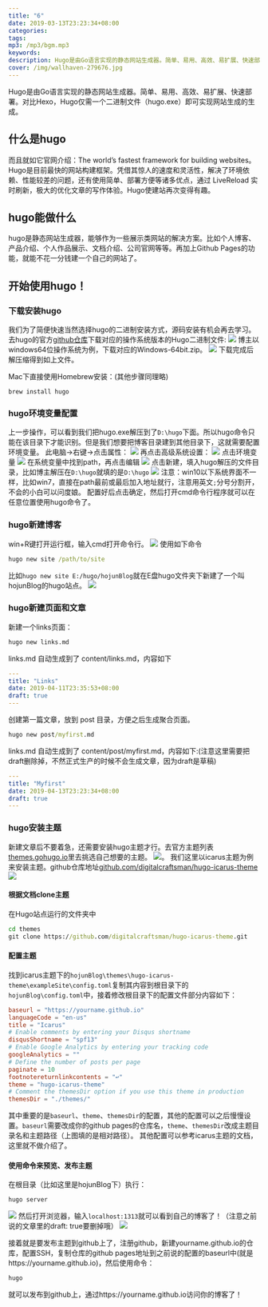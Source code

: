 ```yaml
---
title: "6"
date: 2019-03-13T23:23:34+08:00
categories: 
tags: 
mp3: /mp3/bgm.mp3
keywords:
description: Hugo是由Go语言实现的静态网站生成器。简单、易用、高效、易扩展、快速部署。对比Hexo，Hugo仅需一个二进制文件（hugo.exe）即可实现网站生成的生成。
cover: /img/wallhaven-279676.jpg
---
```



Hugo是由Go语言实现的静态网站生成器。简单、易用、高效、易扩展、快速部署。对比Hexo，Hugo仅需一个二进制文件（hugo.exe）即可实现网站生成的生成。
## 什么是hugo
而且就如它官网介绍：The world’s fastest framework for building websites。Hugo是目前最快的网站构建框架。凭借其惊人的速度和灵活性，解决了环境依赖、性能较差的问题，还有使用简单、部署方便等诸多优点，通过 LiveReload 实时刷新，极大的优化文章的写作体验。Hugo使建站再次变得有趣。
## hugo能做什么
hugo是静态网站生成器，能够作为一些展示类网站的解决方案。比如个人博客、产品介绍、个人作品展示、文档介绍、公司官网等等。再加上Github Pages的功能，就能不花一分钱建一个自己的网站了。

## 开始使用hugo！
### 下载安装hugo
我们为了简便快速当然选择hugo的二进制安装方式，源码安装有机会再去学习。
去hugo的官方[github仓库](https://github.com/gohugoio/hugo/releases)下载对应的操作系统版本的Hugo二进制文件:
![](https://wx4.sinaimg.cn/large/006bYVyvly1g21e25mefyj30pn0gvwgx.jpg)
博主以windows64位操作系统为例，下载对应的Windows-64bit.zip。
![](https://ws3.sinaimg.cn/large/006bYVyvly1g21e7f3btuj30ig06d74g.jpg)
下载完成后解压缩得到如上文件。

Mac下直接使用Homebrew安装：(其他步骤同理略)
```ter
brew install hugo
```

### hugo环境变量配置
上一步操作，可以看到我们把hugo.exe解压到了`D:\hugo`下面。所以hugo命令只能在该目录下才能识别。但是我们想要把博客目录建到其他目录下，这就需要配置环境变量。
此电脑->右键->点击属性：
![](https://wx2.sinaimg.cn/large/006bYVyvly1g21eivtvt1j30dg0a374t.jpg)
再点击高级系统设置：
![](https://wx2.sinaimg.cn/large/006bYVyvly1g21ek2dsicj30l409xwf7.jpg)
点击环境变量
![](https://ws4.sinaimg.cn/large/006bYVyvly1g21ekzxmurj30de0gigm7.jpg)
在系统变量中找到path，再点击编辑
![](https://wx2.sinaimg.cn/large/006bYVyvly1g21emshet7j30ha0i33zk.jpg)
点击新建，填入hugo解压的文件目录，比如博主解压在`D:\hugo`就填的是`D:\hugo`
![](https://ws3.sinaimg.cn/large/006bYVyvly1g21eo0w30nj30f10fuwfr.jpg)
注意：win10以下系统界面不一样，比如win7，直接在path最前或最后加入地址就行，注意用英文`;`分号分割开，不会的小白可以问度娘。
配置好后点击确定，然后打开cmd命令行程序就可以在任意位置使用hugo命令了。

### hugo新建博客
win+R键打开运行框，输入cmd打开命令行。
![](https://wx2.sinaimg.cn/large/006bYVyvly1g21exsj1k7j30bb06caa6.jpg)
使用如下命令
```cmd
hugo new site /path/to/site
```
比如`hugo new site E:/hugo/hojunBlog`就在E盘hugo文件夹下新建了一个叫hojunBlog的hugo站点。
![](https://ws4.sinaimg.cn/large/006bYVyvly1g21f1bmco9j30j1081t99.jpg)

### hugo新建页面和文章
新建一个links页面：
```cmd
hugo new links.md
```
links.md 自动生成到了 content/links.md，内容如下
```yml
---
title: "Links"
date: 2019-04-11T23:35:53+08:00
draft: true
---
```

创建第一篇文章，放到 post 目录，方便之后生成聚合页面。
```cmd
hugo new post/myfirst.md
```
links.md 自动生成到了 content/post/myfirst.md，内容如下:(注意这里需要把draft删除掉，不然正式生产的时候不会生成文章，因为draft是草稿)
```yml
---
title: "Myfirst"
date: 2019-04-13T23:23:34+08:00
draft: true
---
```

### hugo安装主题
新建文章后不要着急，还需要安装hugo主题才行。去官方主题列表[themes.gohugo.io](https://themes.gohugo.io/)里去挑选自己想要的主题。
![](https://ws1.sinaimg.cn/large/006bYVyvgy1g21gadn598j30rh0goq7n.jpg)。
我们这里以icarus主题为例来安装主题。github仓库地址[github.com/digitalcraftsman/hugo-icarus-theme](https://github.com/digitalcraftsman/hugo-icarus-theme)
![](https://wx3.sinaimg.cn/large/006bYVyvgy1g21gbu80toj315o0p0wyi.jpg)

#### 根据文档clone主题
在Hugo站点运行的文件夹中
```cmd
cd themes
git clone https://github.com/digitalcraftsman/hugo-icarus-theme.git
```

#### 配置主题
找到icarus主题下的`hojunBlog\themes\hugo-icarus-theme\exampleSite\config.toml`复制其内容到根目录下的`hojunBlog\config.toml`中，接着修改根目录下的配置文件部分内容如下：
```toml
baseurl = "https://yourname.github.io"
languageCode = "en-us"
title = "Icarus"
# Enable comments by entering your Disqus shortname
disqusShortname = "spf13"
# Enable Google Analytics by entering your tracking code
googleAnalytics = ""
# Define the number of posts per page
paginate = 10
footnotereturnlinkcontents = "↩"
theme = "hugo-icarus-theme"
# Comment the themesDir option if you use this theme in production
themesDir = "./themes/"
```
其中重要的是`baseurl`、`theme`、`themesDir`的配置，其他的配置可以之后慢慢设置。`baseurl`需要改成你的github pages的仓库名，`theme`、`themesDir`改成主题目录名和主题路径（上图填的是相对路径）。
其他配置可以参考icarus主题的文档，这里就不做介绍了。

#### 使用命令来预览、发布主题
在根目录（比如这里是hojunBlog下）执行：
```cmd
hugo server
```
![](https://wx4.sinaimg.cn/large/006bYVyvly1g22b79c6vcj30my0dyq3l.jpg)
然后打开浏览器，输入`localhost:1313`就可以看到自己的博客了！（注意之前说的文章里的draft: true要删掉哦）
![](https://ws2.sinaimg.cn/large/006bYVyvly1g22ba3esz4j30zw0j6myr.jpg)

接着就是要发布主题到github上了，注册github，新建yourname.github.io的仓库，配置SSH，复制仓库的github pages地址到之前说的配置的baseurl中(就是https://yourname.github.io)，然后使用命令：
```cmd
hugo
```
就可以发布到github上，通过https://yourname.github.io访问你的博客了！